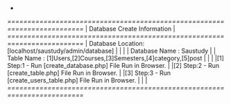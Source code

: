*
*=========================================================================*
|                      Database Create Information                        |
*=========================================================================*
| Database Location: [localhost/saustudy/admin/database]                  |
|                                                                         |
| Database Name : Saustudy                                                |
| Table Name    : [1]Users,[2]Courses,[3]Semesters,[4]category,[5]post    |
|                                                                         |
|[1] Step:1 - Run [create_database.php] File Run in Browser.              |
|[2] Step:2 - Run [create_table.php] File Run in Browser.                 | 
|[3] Step:3 - Run [create_users_table.php] File Run in Browser.           |
|                                                                         |
*=========================================================================*
